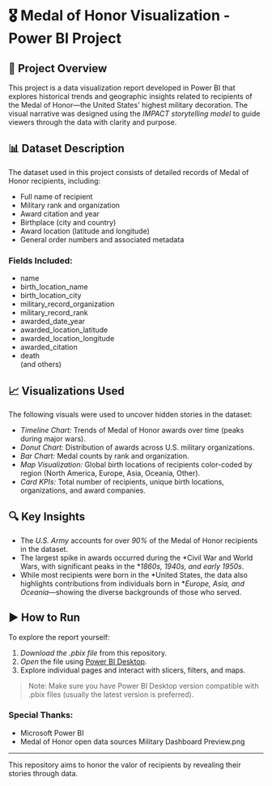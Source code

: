 # 🎖️ Medal of Honor Visualization - Power BI Project

## 📌 Project Overview
This project is a data visualization report developed in Power BI that explores historical trends and geographic insights related to recipients of the Medal of Honor—the United States' highest military decoration. The visual narrative was designed using the *IMPACT storytelling model* to guide viewers through the data with clarity and purpose.

## 📊 Dataset Description
The dataset used in this project consists of detailed records of Medal of Honor recipients, including:
- Full name of recipient
- Military rank and organization
- Award citation and year
- Birthplace (city and country)
- Award location (latitude and longitude)
- General order numbers and associated metadata

### Fields Included:
- name
- birth_location_name
- birth_location_city
- military_record_organization
- military_record_rank
- awarded_date_year
- awarded_location_latitude
- awarded_location_longitude
- awarded_citation
- death  
(and others)

## 📈 Visualizations Used
The following visuals were used to uncover hidden stories in the dataset:
- *Timeline Chart:* Trends of Medal of Honor awards over time (peaks during major wars).
- *Donut Chart:* Distribution of awards across U.S. military organizations.
- *Bar Chart:* Medal counts by rank and organization.
- *Map Visualization:* Global birth locations of recipients color-coded by region (North America, Europe, Asia, Oceania, Other).
- *Card KPIs:* Total number of recipients, unique birth locations, organizations, and award companies.

## 🔍 Key Insights
- The *U.S. Army* accounts for over *90%* of the Medal of Honor recipients in the dataset.
- The largest spike in awards occurred during the *Civil War and World Wars, with significant peaks in the **1860s, 1940s, and early 1950s*.
- While most recipients were born in the *United States, the data also highlights contributions from individuals born in **Europe, Asia, and Oceania*—showing the diverse backgrounds of those who served.

## ▶️ How to Run
To explore the report yourself:
1. *Download the .pbix file* from this repository.
2. *Open* the file using [Power BI Desktop](https://powerbi.microsoft.com/desktop/).
3. Explore individual pages and interact with slicers, filters, and maps.

> Note: Make sure you have Power BI Desktop version compatible with .pbix files (usually the latest version is preferred). 

### Special Thanks:
- Microsoft Power BI
- Medal of Honor open data sources
Military Dashboard Preview.png

---
This repository aims to honor the valor of recipients by revealing their stories through data.
